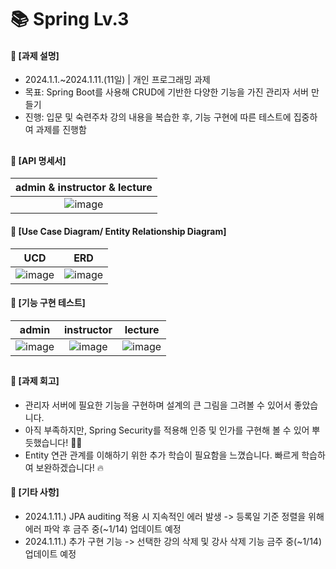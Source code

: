 ####
# 📚 Spring Lv.3
#### 📌 [과제 설명]
- 2024.1.1.~2024.1.11.(11일) | 개인 프로그래밍 과제
- 목표: Spring Boot를 사용해 CRUD에 기반한 다양한 기능을 가진 관리자 서버 만들기
- 진행: 입문 및 숙련주차 강의 내용을 복습한 후, 기능 구현에 따른 테스트에 집중하여 과제를 진행함
##
#### 📌 [API 명세서]
|admin & instructor & lecture|
|:---:|
|![image](https://github.com/jisulee-shsf/spring-hanghae99-assignment-level3/assets/109773795/4ab3caa0-f876-46a6-9e5c-6a43cd5b393e)|
####
#### 📌 [Use Case Diagram/ Entity Relationship Diagram]
|UCD|ERD|
|:---:|:---:|
|![image](https://github.com/jisulee-shsf/spring-hanghae99-assignment-level3/assets/109773795/7d98a6e4-dc03-4087-a8cb-421189858a9e)|![image](https://github.com/jisulee-shsf/spring-hanghae99-assignment-level3/assets/109773795/0307230a-3edb-411a-86a1-abf93002692b)|
####
#### 📌 [기능 구현 테스트]
|admin|instructor|lecture|
|:---:|:---:|:---:|
|![image](https://github.com/jisulee-shsf/spring-hanghae99-assignment-level3/assets/109773795/7e5ab63f-1aac-42d7-802d-2fe1ff85dffa)|![image](https://github.com/jisulee-shsf/spring-hanghae99-assignment-level3/assets/109773795/98ed4418-b19d-4d81-9674-cfcfb20b1626)|![image](https://github.com/jisulee-shsf/spring-hanghae99-assignment-level3/assets/109773795/50e0e426-359a-4e32-90f1-41d8d17f4156)|
##
#### 📌 [과제 회고]
- 관리자 서버에 필요한 기능을 구현하며 설계의 큰 그림을 그려볼 수 있어서 좋았습니다.
- 아직 부족하지만, Spring Security를 적용해 인증 및 인가를 구현해 볼 수 있어 뿌듯했습니다! 👏🏻
- Entity 연관 관계를 이해하기 위한 추가 학습이 필요함을 느꼈습니다. 빠르게 학습하여 보완하겠습니다! 🔥
####
#### 📌 [기타 사항]
- 2024.1.11.) JPA auditing 적용 시 지속적인 에러 발생 -> 등록일 기준 정렬을 위해 에러 파악 후 금주 중(~1/14) 업데이트 예정
- 2024.1.11.) 추가 구현 기능 -> 선택한 강의 삭제 및 강사 삭제 기능 금주 중(~1/14) 업데이트 예정
####
